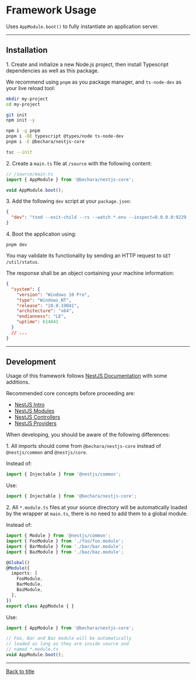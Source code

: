 # Framework Usage

Uses `AppModule.boot()` to fully instantiate an application server.

---

## Installation

1\. Create and initialize a new Node.js project, then install Typescript dependencies as well as this package.

We recommend using `pnpm` as you package manager, and `ts-node-dev` as your live reload tool:

```sh
mkdir my-project
cd my-project

git init
npm init -y

npm i -g pnpm
pnpm i -DE typescript @types/node ts-node-dev
pnpm i -E @bechara/nestjs-core

tsc --init
```

2\. Create a `main.ts` file at `/source` with the following content:

```ts
// /source/main.ts
import { AppModule } from '@bechara/nestjs-core';

void AppModule.boot();
```

3\. Add the following `dev` script at your `package.json`:

```json
{
  "dev": "tsnd --exit-child --rs --watch *.env --inspect=0.0.0.0:9229 ./test/main.ts"
}
```

4\. Boot the application using:

```bs
pnpm dev
```

You may validate its functionality by sending an HTTP request to `GET /util/status`.

The response shall be an object containing your machine information:

```json
{
  "system": {
    "version": "Windows 10 Pro",
    "type": "Windows_NT",
    "release": "10.0.19041",
    "architecture": "x64",
    "endianness": "LE",
    "uptime": 614041
  }
  // ...
}
```

---

## Development

Usage of this framework follows [NestJS Documentation](https://docs.nestjs.com/) with some additions.

Recommended core concepts before proceeding are:

- [NestJS Intro](https://docs.nestjs.com/)
- [NestJS Modules](https://docs.nestjs.com/modules)
- [NestJS Controllers](https://docs.nestjs.com/controllers)
- [NestJS Providers](https://docs.nestjs.com/providers)

When developing, you should be aware of the following differences:

1\. All imports should come from `@bechara/nestjs-core` instead of `@nestjs/common` and `@nestjs/core`.

Instead of:

```ts
import { Injectable } from '@nestjs/common';
```

Use:

```ts
import { Injectable } from '@bechara/nestjs-core';
```

2\. All `*.module.ts` files at your source directory will be automatically loaded by the wrapper at `main.ts`, there is no need to add them to a global module.

Instead of:

```ts
import { Module } from '@nestjs/common';
import { FooModule } from './foo/foo.module';
import { BarModule } from './bar/bar.module';
import { BazModule } from './baz/baz.module';

@Global()
@Module({
  imports: [
    FooModule,
    BarModule,
    BazModule,
  ],
})
export class AppModule { }
```

Use:

```ts
import { AppModule } from '@bechara/nestjs-core';

// Foo, Bar and Baz module will be automatically
// loaded as long as they are inside source and
// named *.module.ts
void AppModule.boot();
```

---

[Back to title](../../README.md)
